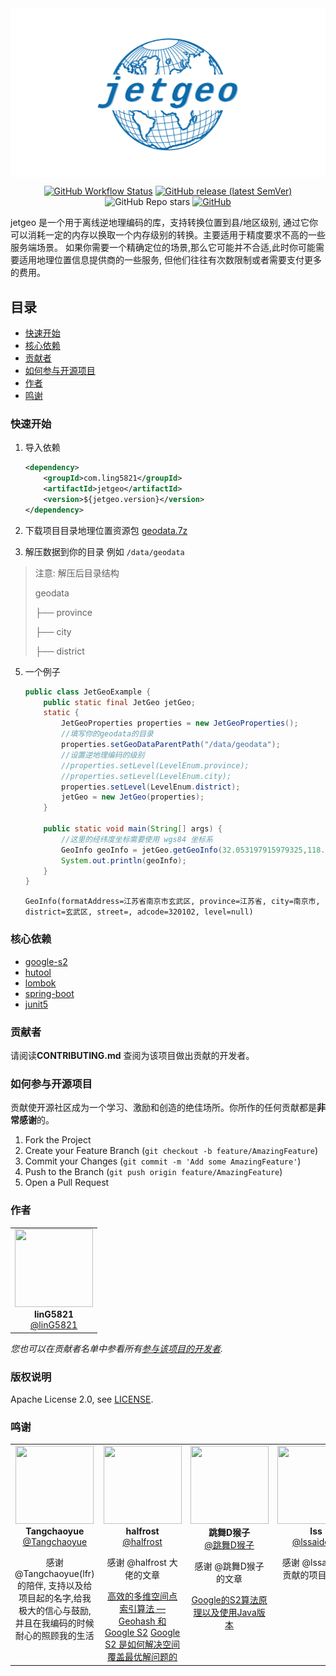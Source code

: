 <img align="center" src="./images/logo.png" width="1134" alt="jetgeo Logo" />

<p align="center">
   <a href="https://github.com/linG5821/jetgeo/blob/main/.github/workflows/maven-publish.yml"><img alt="GitHub Workflow Status" src="https://img.shields.io/github/workflow/status/linG5821/jetgeo/jetgeo"></a>
   <a href="https://github.com/linG5821/jetgeo/releases"><img alt="GitHub release (latest SemVer)" src="https://img.shields.io/github/v/release/linG5821/jetgeo?sort=semver"></a>
   <img alt="GitHub Repo stars" src="https://img.shields.io/github/stars/linG5821/jetgeo">
   <a href="https://github.com/linG5821/jetgeo/blob/main/LICENSE"><img alt="GitHub" src="https://img.shields.io/github/license/linG5821/jetgeo"></a>
</p>

<p>
   jetgeo 是一个用于离线逆地理编码的库，支持转换位置到县/地区级别, 
通过它你可以消耗一定的内存以换取一个内存级别的转换。主要适用于精度要求不高的一些服务端场景。
如果你需要一个精确定位的场景,那么它可能并不合适,此时你可能需要适用地理位置信息提供商的一些服务, 
但他们往往有次数限制或者需要支付更多的费用。
</p>

## 目录

- [快速开始](#快速开始)
- [核心依赖](#核心依赖)
- [贡献者](#贡献者)
- [如何参与开源项目](#如何参与开源项目)
- [作者](#作者)
- [鸣谢](#鸣谢)

### 快速开始

1. 导入依赖

   ```xml
   <dependency>
       <groupId>com.ling5821</groupId>
       <artifactId>jetgeo</artifactId>
       <version>${jetgeo.version}</version>
   </dependency>
   ```

2. 下载项目目录地理位置资源包 [geodata.7z](https://github.com/linG5821/jetgeo/blob/main/data/geodata.7z)

3. 解压数据到你的目录 例如 `/data/geodata`

> 注意: 解压后目录结构
>
> geodata
>
> ├── province
>
> ├── city
>
> ├── district

5. 一个例子

   ```java
   public class JetGeoExample {
       public static final JetGeo jetGeo;
       static {
           JetGeoProperties properties = new JetGeoProperties();
           //填写你的geodata的目录
           properties.setGeoDataParentPath("/data/geodata");
           //设置逆地理编码的级别
           //properties.setLevel(LevelEnum.province);
           //properties.setLevel(LevelEnum.city);
           properties.setLevel(LevelEnum.district);
           jetGeo = new JetGeo(properties);
       }
   
       public static void main(String[] args) {
           //这里的经纬度坐标需要使用 wgs84 坐标系
           GeoInfo geoInfo = jetGeo.getGeoInfo(32.053197915979325,118.85999259252777);
           System.out.println(geoInfo);
       }
   }
   ```

   ```shell
   GeoInfo(formatAddress=江苏省南京市玄武区, province=江苏省, city=南京市, district=玄武区, street=, adcode=320102, level=null)
   ```

### 核心依赖

- [google-s2](https://github.com/google/s2-geometry-library-java.git)
- [hutool](https://github.com/dromara/hutool.git)
- [lombok](https://github.com/projectlombok/lombok.git)
- [spring-boot](https://github.com/spring-projects/spring-boot.git)
- [junit5](https://github.com/junit-team/junit5.git)

### 贡献者

请阅读**CONTRIBUTING.md** 查阅为该项目做出贡献的开发者。

### 如何参与开源项目

贡献使开源社区成为一个学习、激励和创造的绝佳场所。你所作的任何贡献都是**非常感谢**的。

1. Fork the Project
2. Create your Feature Branch (`git checkout -b feature/AmazingFeature`)
3. Commit your Changes (`git commit -m 'Add some AmazingFeature'`)
4. Push to the Branch (`git push origin feature/AmazingFeature`)
5. Open a Pull Request

### 作者

<table>
  <tbody>
    <tr>
        <td align="center" valign="top">
            <img width="125" height="125" src="https://github.com/linG5821.png?s=150">
            <br>
            <strong>linG5821</strong>
            <br>
            <a href="https://github.com/linG5821">@linG5821</a>
        </td>
     </tr>
  </tbody>
</table>

*您也可以在贡献者名单中参看所有[参与该项目的开发者](https://github.com/linG5821/jetgeo/graphs/contributors).*

### 版权说明

Apache License 2.0, see [LICENSE](https://github.com/linG5821/jetgeo/blob/master/LICENSE).

### 鸣谢

<table>
  <tbody>
    <tr>
        <td align="center" valign="top">
            <img width="125" height="125" src="https://github.com/Tangchaoyue.png?s=150">
            <br>
            <strong>Tangchaoyue</strong>
            <br>
            <a href="https://github.com/Tangchaoyue">@Tangchaoyue</a>
            <p>感谢 @Tangchaoyue(lfr) 的陪伴, 支持以及给项目起的名字,给我极大的信心与鼓励,并且在我编码的时候耐心的照顾我的生活</p>
        </td>
        <td align="center" valign="top">
            <img width="125" height="125" src="https://github.com/halfrost.png?s=150">
            <br>
            <strong>halfrost</strong>
            <br>
            <a href="https://github.com/halfrost">@halfrost</a>
            <p>感谢 @halfrost 大佬的文章</p>
            <a href="https://github.com/halfrost/Halfrost-Field/blob/master/contents/Go/go_spatial_search.md">高效的多维空间点索引算法 — Geohash 和 Google S2</a>
            <a href="https://github.com/halfrost/Halfrost-Field/blob/master/contents/Go/go_s2_regionCoverer.md">Google S2 是如何解决空间覆盖最优解问题的</a>
        </td>
        <td align="center" valign="top">
            <img width="125" height="125" src="https://profile.csdnimg.cn/4/E/A/3_qq_43777978?s=150">
            <br>
            <strong>跳舞D猴子</strong>
            <br>
            <a href="https://blog.csdn.net/qq_43777978">@跳舞D猴子</a>
            <p>感谢 @跳舞D猴子 的文章</p>
            <a href="https://blog.csdn.net/qq_43777978/article/details/116800460?ivk_sa=1024320u">Google的S2算法原理以及使用Java版本</a>
        </td>
        <td align="center" valign="top">
            <img width="125" height="125" src="https://github.com/lssaidong.png?s=150">
            <br>
            <strong>lss</strong>
            <br>
            <a href="https://github.com/lssaidong">@lssaidong</a>
            <p>感谢 @lssaidong 贡献的项目 Logo</p>
        </td>
     </tr>
  </tbody>
</table>